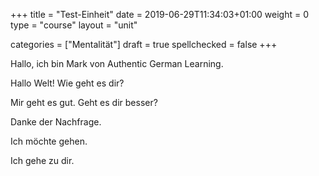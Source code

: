 +++
title = "Test-Einheit"
date =  2019-06-29T11:34:03+01:00
weight = 0
type = "course"
layout = "unit"

categories = ["Mentalität"]
draft = true
spellchecked = false
+++

Hallo, ich bin Mark von Authentic German Learning.

Hallo Welt! Wie geht es dir?

Mir geht es gut. Geht es dir besser?

Danke der Nachfrage.

Ich möchte gehen.

Ich gehe zu dir.
